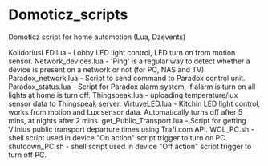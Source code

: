 # Domoticz_scripts
Domoticz script for home automotion (Lua, Dzevents)

KolidoriusLED.lua - Lobby LED light control, LED turn on from motion sensor.
Network_devices.lua - 'Ping' is a regular way to detect whether a device is present on a network or not (for PC, NAS and TV).
Paradox_network.lua - Script to send command to Paradox control unit.
Paradox_status.lua - Script for Paradox alarm system, if alarm is turn on all lights at home is turn off.
Thingspeak.lua - uploading temperature/lux sensor data to Thingspeak server.
VirtuveLED.lua - Kitchin LED light control, works from motion and Lux sensor data. Automatically turns off after 5 mins, at nights after 2 mins.
get_Public_Transport.lua - Script for getting Vilnius public transport departure times using Trafi.com API.
WOL_PC.sh - shell script used in device "On action" script trigger to turn on PC.
shutdown_PC.sh - shell script used in device "Off action" script trigger to turn off PC.
